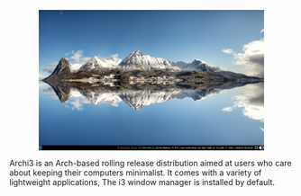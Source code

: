 <p align="center">
<img width="400" align="center" src=https://github.com/Arch-i3/Archi3-Artwork/blob/main/screenshots/Archi3-desktop.png  />
</p>

Archi3 is an Arch-based rolling release distribution aimed at users who care about keeping their computers minimalist. It comes with a variety of lightweight applications, The i3 window manager is installed by default.

<!--

**Here are some ideas to get you started:**

🙋‍♀️ A short introduction - what is your organization all about?
🌈 Contribution guidelines - how can the community get involved?
👩‍💻 Useful resources - where can the community find your docs? Is there anything else the community should know?
🍿 Fun facts - what does your team eat for breakfast?
🧙 Remember, you can do mighty things with the power of [Markdown](https://docs.github.com/github/writing-on-github/getting-started-with-writing-and-formatting-on-github/basic-writing-and-formatting-syntax)
-->
